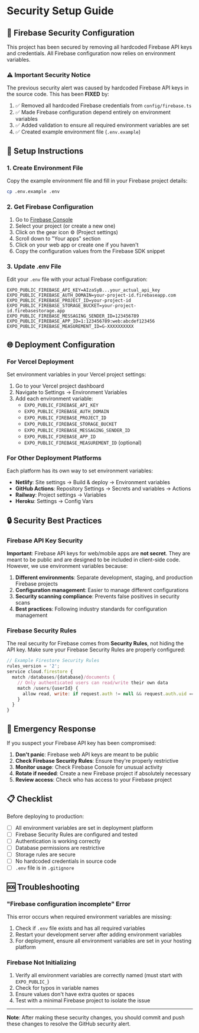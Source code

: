 # Security Setup Guide

## 🔐 Firebase Security Configuration

This project has been secured by removing all hardcoded Firebase API keys and credentials. All Firebase configuration now relies on environment variables.

### ⚠️ Important Security Notice

The previous security alert was caused by hardcoded Firebase API keys in the source code. This has been **FIXED** by:

1. ✅ Removed all hardcoded Firebase credentials from `config/firebase.ts`
2. ✅ Made Firebase configuration depend entirely on environment variables
3. ✅ Added validation to ensure all required environment variables are set
4. ✅ Created example environment file (`.env.example`)

## 🚀 Setup Instructions

### 1. Create Environment File

Copy the example environment file and fill in your Firebase project details:

```bash
cp .env.example .env
```

### 2. Get Firebase Configuration

1. Go to [Firebase Console](https://console.firebase.google.com/)
2. Select your project (or create a new one)
3. Click on the gear icon ⚙️ (Project settings)
4. Scroll down to "Your apps" section
5. Click on your web app or create one if you haven't
6. Copy the configuration values from the Firebase SDK snippet

### 3. Update .env File

Edit your `.env` file with your actual Firebase configuration:

```env
EXPO_PUBLIC_FIREBASE_API_KEY=AIzaSyB...your_actual_api_key
EXPO_PUBLIC_FIREBASE_AUTH_DOMAIN=your-project-id.firebaseapp.com
EXPO_PUBLIC_FIREBASE_PROJECT_ID=your-project-id
EXPO_PUBLIC_FIREBASE_STORAGE_BUCKET=your-project-id.firebasestorage.app
EXPO_PUBLIC_FIREBASE_MESSAGING_SENDER_ID=123456789
EXPO_PUBLIC_FIREBASE_APP_ID=1:123456789:web:abcdef123456
EXPO_PUBLIC_FIREBASE_MEASUREMENT_ID=G-XXXXXXXXXX
```

## 🌐 Deployment Configuration

### For Vercel Deployment

Set environment variables in your Vercel project settings:

1. Go to your Vercel project dashboard
2. Navigate to Settings → Environment Variables
3. Add each environment variable:
   - `EXPO_PUBLIC_FIREBASE_API_KEY`
   - `EXPO_PUBLIC_FIREBASE_AUTH_DOMAIN`
   - `EXPO_PUBLIC_FIREBASE_PROJECT_ID`
   - `EXPO_PUBLIC_FIREBASE_STORAGE_BUCKET`
   - `EXPO_PUBLIC_FIREBASE_MESSAGING_SENDER_ID`
   - `EXPO_PUBLIC_FIREBASE_APP_ID`
   - `EXPO_PUBLIC_FIREBASE_MEASUREMENT_ID` (optional)

### For Other Deployment Platforms

Each platform has its own way to set environment variables:

- **Netlify**: Site settings → Build & deploy → Environment variables
- **GitHub Actions**: Repository Settings → Secrets and variables → Actions
- **Railway**: Project settings → Variables
- **Heroku**: Settings → Config Vars

## 🔒 Security Best Practices

### Firebase API Key Security

**Important**: Firebase API keys for web/mobile apps are **not secret**. They are meant to be public and are designed to be included in client-side code. However, we use environment variables because:

1. **Different environments**: Separate development, staging, and production Firebase projects
2. **Configuration management**: Easier to manage different configurations
3. **Security scanning compliance**: Prevents false positives in security scans
4. **Best practices**: Following industry standards for configuration management

### Firebase Security Rules

The real security for Firebase comes from **Security Rules**, not hiding the API key. Make sure your Firebase Security Rules are properly configured:

```javascript
// Example Firestore Security Rules
rules_version = '2';
service cloud.firestore {
  match /databases/{database}/documents {
    // Only authenticated users can read/write their own data
    match /users/{userId} {
      allow read, write: if request.auth != null && request.auth.uid == userId;
    }
  }
}
```

## 🚨 Emergency Response

If you suspect your Firebase API key has been compromised:

1. **Don't panic**: Firebase web API keys are meant to be public
2. **Check Firebase Security Rules**: Ensure they're properly restrictive
3. **Monitor usage**: Check Firebase Console for unusual activity
4. **Rotate if needed**: Create a new Firebase project if absolutely necessary
5. **Review access**: Check who has access to your Firebase project

## 📋 Checklist

Before deploying to production:

- [ ] All environment variables are set in deployment platform
- [ ] Firebase Security Rules are configured and tested
- [ ] Authentication is working correctly
- [ ] Database permissions are restrictive
- [ ] Storage rules are secure
- [ ] No hardcoded credentials in source code
- [ ] `.env` file is in `.gitignore`

## 🆘 Troubleshooting

### "Firebase configuration incomplete" Error

This error occurs when required environment variables are missing:

1. Check if `.env` file exists and has all required variables
2. Restart your development server after adding environment variables
3. For deployment, ensure all environment variables are set in your hosting platform

### Firebase Not Initializing

1. Verify all environment variables are correctly named (must start with `EXPO_PUBLIC_`)
2. Check for typos in variable names
3. Ensure values don't have extra quotes or spaces
4. Test with a minimal Firebase project to isolate the issue

---

**Note**: After making these security changes, you should commit and push these changes to resolve the GitHub security alert.